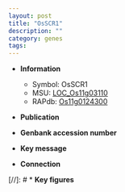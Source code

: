 ```yaml
---
layout: post
title: "OsSCR1"
description: ""
category: genes
tags: 
---
```


* **Information**  
    + Symbol: OsSCR1  
    + MSU: [LOC_Os11g03110](http://rice.uga.edu/cgi-bin/ORF_infopage.cgi?orf=LOC_Os11g03110)  
    + RAPdb: [Os11g0124300](http://rapdb.dna.affrc.go.jp/viewer/gbrowse_details/irgsp1?name=Os11g0124300)  

* **Publication**  

* **Genbank accession number**  

* **Key message**  

* **Connection**  

[//]: # * **Key figures**  


